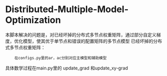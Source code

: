 ﻿# Distributed-Multiple-Model-Optimization
本脚本解决的问题是，对已经坏掉的分布式多节点权重矩阵，通过部分自定义梯度，优化模型，使其优于单节点和错误的配置矩阵的多节点模型
已经坏掉的分布式多节点权重矩阵：
        
        
        在configs.py里的ar，ac分别对应主模型和辅助模型


具体数学过程在main.py里的 update_grad 和update_xy-grad
